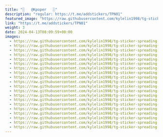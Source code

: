 ```yaml
---
title: "░   @Kpoper   ░"
description: "regular: https://t.me/addstickers/TPN01"
featured_image: "https://raw.githubusercontent.com/kylelin1998/tg-sticker-spreading-worldwide-images/main/img/4ea7c4a4-b9d9-4966-a219-acb5e7d2f5a1.jpg"
link: "https://t.me/addstickers/TPN01"
weight: 3
date: 2024-04-13T08:09:59+08:00
images:
  - https://raw.githubusercontent.com/kylelin1998/tg-sticker-spreading-worldwide-images/main/img/4ea7c4a4-b9d9-4966-a219-acb5e7d2f5a1.jpg
  - https://raw.githubusercontent.com/kylelin1998/tg-sticker-spreading-worldwide-images/main/img/c27bc0ba-ff23-4c65-8ea8-036888f0a72b.jpg
  - https://raw.githubusercontent.com/kylelin1998/tg-sticker-spreading-worldwide-images/main/img/b3a8a243-41ff-4464-81f3-a3e8e2f0ab49.jpg
  - https://raw.githubusercontent.com/kylelin1998/tg-sticker-spreading-worldwide-images/main/img/016cb20e-432e-4138-9124-696019b0d5f1.jpg
  - https://raw.githubusercontent.com/kylelin1998/tg-sticker-spreading-worldwide-images/main/img/48283cd9-740d-4c38-b035-7ce5936e501b.jpg
  - https://raw.githubusercontent.com/kylelin1998/tg-sticker-spreading-worldwide-images/main/img/0673d05c-40e6-4029-afd5-d4fa968de50e.jpg
  - https://raw.githubusercontent.com/kylelin1998/tg-sticker-spreading-worldwide-images/main/img/71cfa78f-c42a-43c2-b731-c2652370f73a.jpg
  - https://raw.githubusercontent.com/kylelin1998/tg-sticker-spreading-worldwide-images/main/img/7b3ffb45-e03d-41fe-b77d-d2e62f2b60ed.jpg
  - https://raw.githubusercontent.com/kylelin1998/tg-sticker-spreading-worldwide-images/main/img/edce41a1-b79d-402a-9577-646cf9c5ca3c.jpg
  - https://raw.githubusercontent.com/kylelin1998/tg-sticker-spreading-worldwide-images/main/img/1f75c291-b35a-4f0e-9324-6452f6d1aabd.jpg
  - https://raw.githubusercontent.com/kylelin1998/tg-sticker-spreading-worldwide-images/main/img/81fe8056-4aa8-40e3-808c-9764f974d1d3.jpg
  - https://raw.githubusercontent.com/kylelin1998/tg-sticker-spreading-worldwide-images/main/img/f6e308dd-70b3-4cd6-a6a3-5201d242c916.jpg
  - https://raw.githubusercontent.com/kylelin1998/tg-sticker-spreading-worldwide-images/main/img/b21a9ea1-c7f2-462b-929e-52e01d25615d.jpg
  - https://raw.githubusercontent.com/kylelin1998/tg-sticker-spreading-worldwide-images/main/img/a6176b27-0bde-4e4b-b769-f2148393396e.jpg
  - https://raw.githubusercontent.com/kylelin1998/tg-sticker-spreading-worldwide-images/main/img/deee469c-65b0-48a4-8478-b7dbac6d0d74.jpg
  - https://raw.githubusercontent.com/kylelin1998/tg-sticker-spreading-worldwide-images/main/img/5b773c92-bb36-43ff-8ee9-1a929a5ed4b1.jpg
  - https://raw.githubusercontent.com/kylelin1998/tg-sticker-spreading-worldwide-images/main/img/b69e8151-6d3b-4143-93e7-71bee9343f8f.jpg
  - https://raw.githubusercontent.com/kylelin1998/tg-sticker-spreading-worldwide-images/main/img/8ce2c654-c350-4182-824e-f7727deeaa75.jpg
  - https://raw.githubusercontent.com/kylelin1998/tg-sticker-spreading-worldwide-images/main/img/5cab745f-c697-46c6-bb98-63d706b1160c.jpg
  - https://raw.githubusercontent.com/kylelin1998/tg-sticker-spreading-worldwide-images/main/img/6d9047cd-ecd4-4a0f-be81-8a662a1cf181.jpg
---
```

